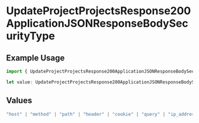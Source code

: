 # UpdateProjectProjectsResponse200ApplicationJSONResponseBodySecurityType

## Example Usage

```typescript
import { UpdateProjectProjectsResponse200ApplicationJSONResponseBodySecurityType } from "@simplesagar/vercel/models/updateprojectop.js";

let value: UpdateProjectProjectsResponse200ApplicationJSONResponseBodySecurityType = "query";
```

## Values

```typescript
"host" | "method" | "path" | "header" | "cookie" | "query" | "ip_address" | "protocol" | "scheme" | "environment" | "region"
```
